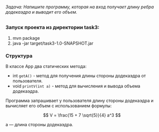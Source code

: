 ###### Задача: Напишите программу, которая на вход получает длину ребра додекаэдра и выводит его объем.

### Запуск проекта из директории task3:
1. mvn package
2. java -jar target/task3-1.0-SNAPSHOT.jar

### Структура
В классе App два статических метода:
- int `getA()` - метод для получения длины стороны додекаэдра от пользователя.
- void `printV(int a)` - метод для вычисления и вывода объема додекаэдра.

Программа запрашивает у пользователя длину стороны додекаэдра и вычисляет его объем с использованием формулы:

$$ V = \frac{15 + 7 \sqrt{5}}{4} a^3 $$

a — длина стороны додекаэдра.
